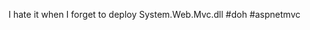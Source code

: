 <!--
id: 185227548
link: http://kevinisom.info/post/185227548/i-hate-it-when-i-forget-to-deploy
slug: i-hate-it-when-i-forget-to-deploy
date: Fri Sep 11 2009 22:22:05 GMT+1200 (NZST)
raw: {"blog_name":"kevinisom","id":185227548,"post_url":"http://kevinisom.info/post/185227548/i-hate-it-when-i-forget-to-deploy","slug":"i-hate-it-when-i-forget-to-deploy","type":"text","date":"2009-09-11 10:22:05 GMT","timestamp":1252664525,"state":"published","format":"html","reblog_key":"0daA7t2l","tags":[],"short_url":"http://tmblr.co/Zw68YyB2baS","highlighted":[],"feed_item":"http://twitter.com/kev_nz/statuses/3906353523","from_feed_id":"650289","note_count":0,"title":null,"body":"<p>I hate it when I forget to deploy System.Web.Mvc.dll #doh #aspnetmvc</p>"}
publish: 2009-09-011
tags: 
title: null
-->


I hate it when I forget to deploy System.Web.Mvc.dll \#doh \#aspnetmvc


